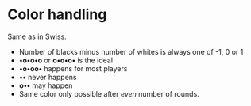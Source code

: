 # Color handling

Same as in Swiss.  

* Number of blacks minus number of whites is always one of -1, 0 or 1
* **•o•o•o** or **o•o•o•** is the ideal
* **•o•oo•** happens for most players
* **••** never happens
* **o••** may happen 
* Same color only possible after *even* number of rounds. 
